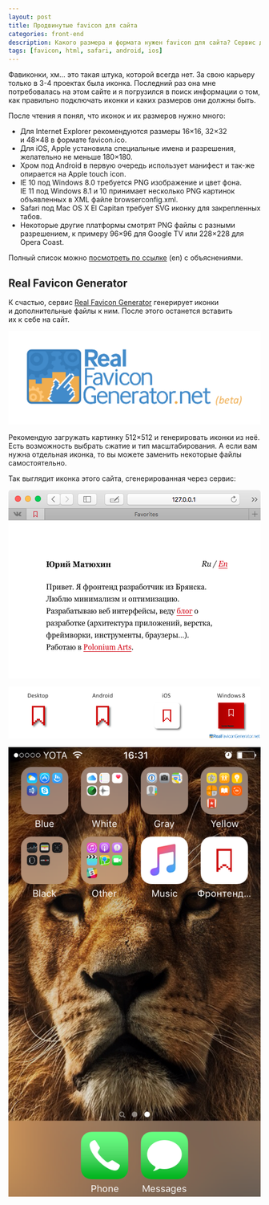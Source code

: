 ```yaml
---
layout: post
title: Продвинутые favicon для сайта
categories: front-end
description: Какого размера и формата нужен favicon для сайта? Сервис для автоматической генерации фавиконок всех форматов.
tags: [favicon, html, safari, android, ios]
---
```


Фавиконки, хм... это такая штука, которой всегда нет. За свою карьеру только в 3-4 проектах была иконка. Последний раз она мне потребовалась на этом сайте и я погрузился в поиск информации о том, как правильно подключать иконки и каких размеров они должны быть.

<!-- more -->

После чтения я понял, что иконок и их размеров нужно много:

* Для Internet Explorer рекомендуются размеры 16×16, 32×32 и 48×48 в формате favicon.ico.
* Для iOS, Apple установила специальные имена и разрешения, желательно не меньше 180×180.
* Хром под Android в первую очередь использует манифест и так-же опирается на Apple touch icon.
* IE 10 под Windows 8.0 требуется PNG изображение и цвет фона. IE 11 под Windows 8.1 и 10 принимает несколько PNG картинок объявленных в XML файле browserconfig.xml.
* Safari под Mac OS X El Capitan требует SVG иконку для закрепленных табов.
* Некоторые другие платформы смотрят PNG файлы с разными разрешением, к примеру 96×96 для Google TV или 228×228 для Opera Coast.

Полный список можно [посмотреть по ссылке](http://realfavicongenerator.net/faq#why_so_many_files) (en) с объяснениями.

## Real Favicon Generator
К счастью, сервис [Real Favicon Generator](http://realfavicongenerator.net/) генерирует иконки и дополнительные файлы к ним. После этого останется вставить их к себе на сайт.

[![Логотип Real Favicon Generator](/img/favicon/real_favicon_generator.png)](http://realfavicongenerator.net/)

Рекомендую загружать картинку 512×512 и генерировать иконки из неё. Есть возможность выбрать сжатие и тип масштабирования. А если вам нужна отдельная иконка, то вы можете заменить некоторые файлы самостоятельно.

Так выглядит иконка этого сайта, сгенерированная через сервис:

[![Иконка закрепленной вкладки в Safari сайта ymatuhin.ru](/img/favicon/safari_9.png)](/img/favicon/safari_9.png)

[![iOS, Android, Windows 8 фавиконка сайта ymatuhin.ru](/img/favicon/favicon_preview.png)](/img/favicon/favicon_preview.png)

[![iPhone фавиконка сайта ymatuhin.ru](/img/favicon/iphone.png)](/img/favicon/iphone.png)
